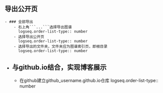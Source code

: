 ## 导出公开页
	- ### 全部导出
		- 右上角```...```选择导出图谱
		  logseq.order-list-type:: number
		- 选择导出公开页
		  logseq.order-list-type:: number
		- 选择导出的文件夹，文件夹应为图谱索引页，即根目录
		  logseq.order-list-type:: number
- ## 与github.io结合，实现博客展示
	- 在github建立github_username.github.io仓库
	  logseq.order-list-type:: number